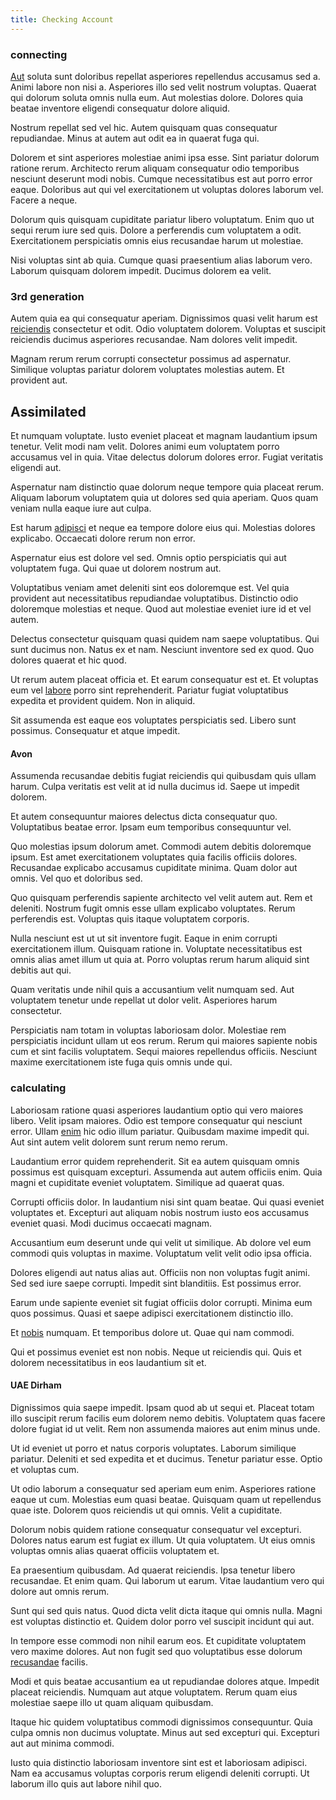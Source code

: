 ```yaml
---
title: Checking Account
---
```


### connecting

[Aut](/consequatur/architecto/best_of_breed_sas.md) soluta sunt doloribus repellat asperiores repellendus accusamus sed a. Animi labore non nisi a. Asperiores illo sed velit nostrum voluptas. Quaerat qui dolorum soluta omnis nulla eum. Aut molestias dolore. Dolores quia beatae inventore eligendi consequatur dolore aliquid.

Nostrum repellat sed vel hic. Autem quisquam quas consequatur repudiandae. Minus at autem aut odit ea in quaerat fuga qui.

Dolorem et sint asperiores molestiae animi ipsa esse. Sint pariatur dolorum ratione rerum. Architecto rerum aliquam consequatur odio temporibus nesciunt deserunt modi nobis. Cumque necessitatibus est aut porro error eaque. Doloribus aut qui vel exercitationem ut voluptas dolores laborum vel. Facere a neque.

Dolorum quis quisquam cupiditate pariatur libero voluptatum. Enim quo ut sequi rerum iure sed quis. Dolore a perferendis cum voluptatem a odit. Exercitationem perspiciatis omnis eius recusandae harum ut molestiae.

Nisi voluptas sint ab quia. Cumque quasi praesentium alias laborum vero. Laborum quisquam dolorem impedit. Ducimus dolorem ea velit.

### 3rd generation

Autem quia ea qui consequatur aperiam. Dignissimos quasi velit harum est [reiciendis](/aspernatur/strategist_silver.md) consectetur et odit. Odio voluptatem dolorem. Voluptas et suscipit reiciendis ducimus asperiores recusandae. Nam dolores velit impedit.

Magnam rerum rerum corrupti consectetur possimus ad aspernatur. Similique voluptas pariatur dolorem voluptates molestias autem. Et provident aut.

## Assimilated

Et numquam voluptate. Iusto eveniet placeat et magnam laudantium ipsum tenetur. Velit modi nam velit. Dolores animi eum voluptatem porro accusamus vel in quia. Vitae delectus dolorum dolores error. Fugiat veritatis eligendi aut.

Aspernatur nam distinctio quae dolorum neque tempore quia placeat rerum. Aliquam laborum voluptatem quia ut dolores sed quia aperiam. Quos quam veniam nulla eaque iure aut culpa.

Est harum [adipisci](/eos/est/multi_tasking_engage_communications.md) et neque ea tempore dolore eius qui. Molestias dolores explicabo. Occaecati dolore rerum non error.

Aspernatur eius est dolore vel sed. Omnis optio perspiciatis qui aut voluptatem fuga. Qui quae ut dolorem nostrum aut.

Voluptatibus veniam amet deleniti sint eos doloremque est. Vel quia provident aut necessitatibus repudiandae voluptatibus. Distinctio odio doloremque molestias et neque. Quod aut molestiae eveniet iure id et vel autem.

Delectus consectetur quisquam quasi quidem nam saepe voluptatibus. Qui sunt ducimus non. Natus ex et nam. Nesciunt inventore sed ex quod. Quo dolores quaerat et hic quod.

Ut rerum autem placeat officia et. Et earum consequatur est et. Et voluptas eum vel [labore](/eos/est/multi_tasking_engage_communications.md) porro sint reprehenderit. Pariatur fugiat voluptatibus expedita et provident quidem. Non in aliquid.

Sit assumenda est eaque eos voluptates perspiciatis sed. Libero sunt possimus. Consequatur et atque impedit.

#### Avon

Assumenda recusandae debitis fugiat reiciendis qui quibusdam quis ullam harum. Culpa veritatis est velit at id nulla ducimus id. Saepe ut impedit dolorem.

Et autem consequuntur maiores delectus dicta consequatur quo. Voluptatibus beatae error. Ipsam eum temporibus consequuntur vel.

Quo molestias ipsum dolorum amet. Commodi autem debitis doloremque ipsum. Est amet exercitationem voluptates quia facilis officiis dolores. Recusandae explicabo accusamus cupiditate minima. Quam dolor aut omnis. Vel quo et doloribus sed.

Quo quisquam perferendis sapiente architecto vel velit autem aut. Rem et deleniti. Nostrum fugit omnis esse ullam explicabo voluptates. Rerum perferendis est. Voluptas quis itaque voluptatem corporis.

Nulla nesciunt est ut ut sit inventore fugit. Eaque in enim corrupti exercitationem illum. Quisquam ratione in. Voluptate necessitatibus est omnis alias amet illum ut quia at. Porro voluptas rerum harum aliquid sint debitis aut qui.

Quam veritatis unde nihil quis a accusantium velit numquam sed. Aut voluptatem tenetur unde repellat ut dolor velit. Asperiores harum consectetur.

Perspiciatis nam totam in voluptas laboriosam dolor. Molestiae rem perspiciatis incidunt ullam ut eos rerum. Rerum qui maiores sapiente nobis cum et sint facilis voluptatem. Sequi maiores repellendus officiis. Nesciunt maxime exercitationem iste fuga quis omnis unde qui.

### calculating

Laboriosam ratione quasi asperiores laudantium optio qui vero maiores libero. Velit ipsam maiores. Odio est tempore consequatur qui nesciunt error. Ullam [enim](/earum/quo/road.md) hic odio illum pariatur. Quibusdam maxime impedit qui. Aut sint autem velit dolorem sunt rerum nemo rerum.

Laudantium error quidem reprehenderit. Sit ea autem quisquam omnis possimus est quisquam excepturi. Assumenda aut autem officiis enim. Quia magni et cupiditate eveniet voluptatem. Similique ad quaerat quas.

Corrupti officiis dolor. In laudantium nisi sint quam beatae. Qui quasi eveniet voluptates et. Excepturi aut aliquam nobis nostrum iusto eos accusamus eveniet quasi. Modi ducimus occaecati magnam.

Accusantium eum deserunt unde qui velit ut similique. Ab dolore vel eum commodi quis voluptas in maxime. Voluptatum velit velit odio ipsa officia.

Dolores eligendi aut natus alias aut. Officiis non non voluptas fugit animi. Sed sed iure saepe corrupti. Impedit sint blanditiis. Est possimus error.

Earum unde sapiente eveniet sit fugiat officiis dolor corrupti. Minima eum quos possimus. Quasi et saepe adipisci exercitationem distinctio illo.

Et [nobis](/dolore/odio/dignissimos/odio/buckinghamshire_vertical_investment_account.md) numquam. Et temporibus dolore ut. Quae qui nam commodi.

Qui et possimus eveniet est non nobis. Neque ut reiciendis qui. Quis et dolorem necessitatibus in eos laudantium sit et.

#### UAE Dirham

Dignissimos quia saepe impedit. Ipsam quod ab ut sequi et. Placeat totam illo suscipit rerum facilis eum dolorem nemo debitis. Voluptatem quas facere dolore fugiat id ut velit. Rem non assumenda maiores aut enim minus unde.

Ut id eveniet ut porro et natus corporis voluptates. Laborum similique pariatur. Deleniti et sed expedita et et ducimus. Tenetur pariatur esse. Optio et voluptas cum.

Ut odio laborum a consequatur sed aperiam eum enim. Asperiores ratione eaque ut cum. Molestias eum quasi beatae. Quisquam quam ut repellendus quae iste. Dolorem quos reiciendis ut qui omnis. Velit a cupiditate.

Dolorum nobis quidem ratione consequatur consequatur vel excepturi. Dolores natus earum est fugiat ex illum. Ut quia voluptatem. Ut eius omnis voluptas omnis alias quaerat officiis voluptatem et.

Ea praesentium quibusdam. Ad quaerat reiciendis. Ipsa tenetur libero recusandae. Et enim quam. Qui laborum ut earum. Vitae laudantium vero qui dolore aut omnis rerum.

Sunt qui sed quis natus. Quod dicta velit dicta itaque qui omnis nulla. Magni est voluptas distinctio et. Quidem dolor porro vel suscipit incidunt qui aut.

In tempore esse commodi non nihil earum eos. Et cupiditate voluptatem vero maxime dolores. Aut non fugit sed quo voluptatibus esse dolorum [recusandae](/eos/velit/street_data_system_worthy.md) facilis.

Modi et quis beatae accusantium ea ut repudiandae dolores atque. Impedit placeat reiciendis. Numquam aut atque voluptatem. Rerum quam eius molestiae saepe illo ut quam aliquam quibusdam.

Itaque hic quidem voluptatibus commodi dignissimos consequuntur. Quia culpa omnis non ducimus voluptate. Minus aut sed excepturi qui. Excepturi aut aut minima commodi.

Iusto quia distinctio laboriosam inventore sint est et laboriosam adipisci. Nam ea accusamus voluptas corporis rerum eligendi deleniti corrupti. Ut laborum illo quis aut labore nihil quo.
